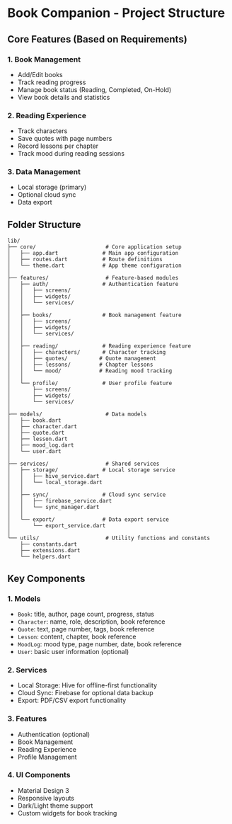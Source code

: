 # Book Companion - Project Structure

## Core Features (Based on Requirements)

### 1. Book Management
- Add/Edit books
- Track reading progress
- Manage book status (Reading, Completed, On-Hold)
- View book details and statistics

### 2. Reading Experience
- Track characters
- Save quotes with page numbers
- Record lessons per chapter
- Track mood during reading sessions

### 3. Data Management
- Local storage (primary)
- Optional cloud sync
- Data export

## Folder Structure

```
lib/
├── core/                      # Core application setup
│   ├── app.dart              # Main app configuration
│   ├── routes.dart           # Route definitions
│   └── theme.dart            # App theme configuration
│
├── features/                  # Feature-based modules
│   ├── auth/                 # Authentication feature
│   │   ├── screens/
│   │   ├── widgets/
│   │   └── services/
│   │
│   ├── books/                # Book management feature
│   │   ├── screens/
│   │   ├── widgets/
│   │   └── services/
│   │
│   ├── reading/              # Reading experience feature
│   │   ├── characters/       # Character tracking
│   │   ├── quotes/          # Quote management
│   │   ├── lessons/         # Chapter lessons
│   │   └── mood/            # Reading mood tracking
│   │
│   └── profile/              # User profile feature
│       ├── screens/
│       ├── widgets/
│       └── services/
│
├── models/                    # Data models
│   ├── book.dart
│   ├── character.dart
│   ├── quote.dart
│   ├── lesson.dart
│   ├── mood_log.dart
│   └── user.dart
│
├── services/                  # Shared services
│   ├── storage/              # Local storage service
│   │   ├── hive_service.dart
│   │   └── local_storage.dart
│   │
│   ├── sync/                 # Cloud sync service
│   │   ├── firebase_service.dart
│   │   └── sync_manager.dart
│   │
│   └── export/               # Data export service
│       └── export_service.dart
│
└── utils/                     # Utility functions and constants
    ├── constants.dart
    ├── extensions.dart
    └── helpers.dart
```

## Key Components

### 1. Models
- `Book`: title, author, page count, progress, status
- `Character`: name, role, description, book reference
- `Quote`: text, page number, tags, book reference
- `Lesson`: content, chapter, book reference
- `MoodLog`: mood type, page number, date, book reference
- `User`: basic user information (optional)

### 2. Services
- Local Storage: Hive for offline-first functionality
- Cloud Sync: Firebase for optional data backup
- Export: PDF/CSV export functionality

### 3. Features
- Authentication (optional)
- Book Management
- Reading Experience
- Profile Management

### 4. UI Components
- Material Design 3
- Responsive layouts
- Dark/Light theme support
- Custom widgets for book tracking 